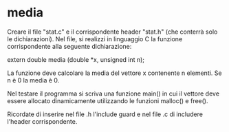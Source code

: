 # media

Creare il file "stat.c" e il corrispondente header "stat.h" (che conterrà solo le dichiarazioni). Nel file, si realizzi in linguaggio C la funzione corrispondente alla seguente dichiarazione:

extern double media (double *x, unsigned int n);


La funzione deve calcolare la media del vettore x contenente n elementi. Se n è 0 la media è 0.

Nel testare il programma si scriva una funzione main() in cui il vettore deve essere allocato dinamicamente utilizzando le funzioni malloc() e free().

Ricordate di inserire nel file .h l'include guard e nel file .c di includere l'header corrispondente.
